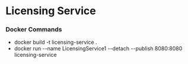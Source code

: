 # Licensing Service
### Docker Commands 
- docker build -t licensing-service .
- docker run --name LicensingService1 --detach --publish 8080:8080 licensing-service